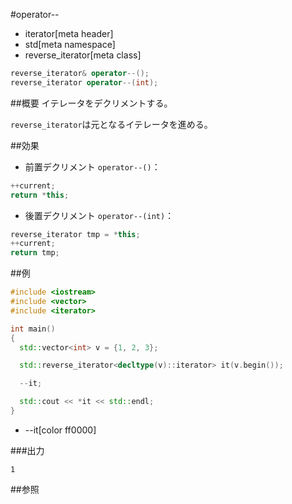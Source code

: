 #operator--
* iterator[meta header]
* std[meta namespace]
* reverse_iterator[meta class]

```cpp
reverse_iterator& operator--();
reverse_iterator operator--(int);
```

##概要
イテレータをデクリメントする。

`reverse_iterator`は元となるイテレータを進める。


##効果
- 前置デクリメント `operator--()`：

```cpp
++current;
return *this;
```

- 後置デクリメント `operator--(int)`：

```cpp
reverse_iterator tmp = *this;
++current;
return tmp;
```


##例
```cpp
#include <iostream>
#include <vector>
#include <iterator>

int main()
{
  std::vector<int> v = {1, 2, 3};

  std::reverse_iterator<decltype(v)::iterator> it(v.begin());

  --it;

  std::cout << *it << std::endl;
}
```
* --it[color ff0000]

###出力
```
1
```

##参照


